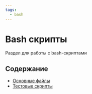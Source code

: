 ```yaml
---
tags:
  - bash
---
```


# Bash скрипты

Раздел для работы с bash-скриптами

## Содержание
- [Основные файлы](../bash/newfile2.md)
- [Тестовые скрипты](bashTest/newfile53.md)